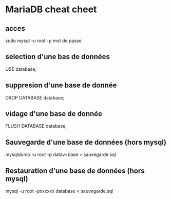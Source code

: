 # MariaDB cheat cheet

## acces
sudo mysql -u root -p
mot de passe

## selection d'une bas de données
USE database;

## suppresion d'une base de donnée
DROP DATABASE database;

## vidage d'une base de donnée
FLUSH DATABASE database;

## Sauvegarde d'une base de données (hors mysql)
mysqldump -u root -p datav=base > sauvegarde.sql

## Restauration d'une base de données (hors mysql)
mysql -u root -pxxxxxx database < sauvegarde.sql
